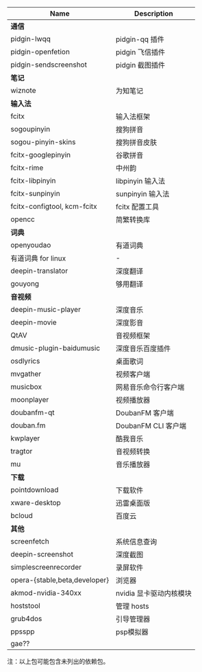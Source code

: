 Name|Description
----|-----------
**通信**||
pidgin-lwqq|pidgin-qq 插件
pidgin-openfetion|pidgin 飞信插件
pidgin-sendscreenshot|pidgin 截图插件
**笔记**||
wiznote|为知笔记
**输入法**||
fcitx|输入法框架
sogoupinyin|搜狗拼音
sogou-pinyin-skins|搜狗拼音皮肤
fcitx-googlepinyin|谷歌拼音
fcitx-rime|中州韵
fcitx-libpinyin|libpinyin 输入法
fcitx-sunpinyin|sunpinyin 输入法
fcitx-configtool, kcm-fcitx|fcitx 配置工具
opencc|简繁转换库
**词典**||
openyoudao|有道词典
有道词典 for linux|-
deepin-translator|深度翻译
gouyong|够用翻译
**音视频**||
deepin-music-player|深度音乐
deepin-movie|深度影音
QtAV|音视频框架
dmusic-plugin-baidumusic|深度音乐百度插件
osdlyrics|桌面歌词
mvgather|视频客户端
musicbox|网易音乐命令行客户端
moonplayer|视频播放器
doubanfm-qt|DoubanFM 客户端
douban.fm|DoubanFM CLI 客户端
kwplayer|酷我音乐
tragtor|音视频转换
mu|音乐播放器
**下载**||
pointdownload|下载软件
xware-desktop|迅雷桌面版
bcloud|百度云
**其他**||
screenfetch|系统信息查询
deepin-screenshot|深度截图
simplescreenrecorder|录屏软件
opera-{stable,beta,developer}|浏览器
akmod-nvidia-340xx|nvidia 显卡驱动内核模块
hoststool|管理 hosts
grub4dos|引导管理器
ppsspp|psp模拟器
gae??||
注：以上包可能包含未列出的依赖包。
